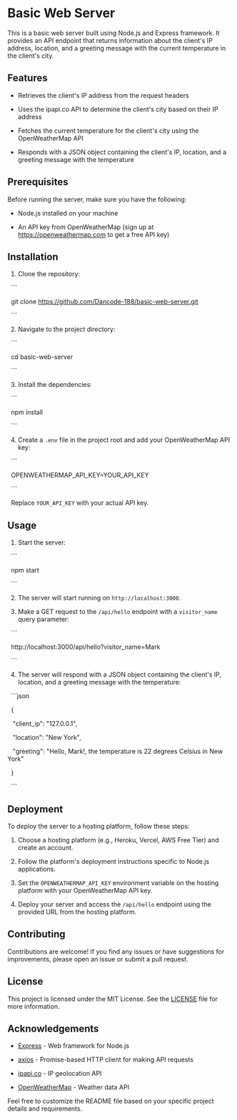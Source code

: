 # Basic Web Server



This is a basic web server built using Node.js and Express framework. It provides an API endpoint that returns information about the client's IP address, location, and a greeting message with the current temperature in the client's city.



## Features



- Retrieves the client's IP address from the request headers

- Uses the ipapi.co API to determine the client's city based on their IP address

- Fetches the current temperature for the client's city using the OpenWeatherMap API

- Responds with a JSON object containing the client's IP, location, and a greeting message with the temperature



## Prerequisites



Before running the server, make sure you have the following:



- Node.js installed on your machine

- An API key from OpenWeatherMap (sign up at https://openweathermap.com to get a free API key)



## Installation



1. Clone the repository:

  ```

  git clone https://github.com/Dancode-188/basic-web-server.git

  ```



2. Navigate to the project directory:

  ```

  cd basic-web-server

  ```



3. Install the dependencies:

  ```

  npm install

  ```



4. Create a `.env` file in the project root and add your OpenWeatherMap API key:

  ```

  OPENWEATHERMAP_API_KEY=YOUR_API_KEY

  ```

  Replace `YOUR_API_KEY` with your actual API key.



## Usage



1. Start the server:

  ```

  npm start

  ```



2. The server will start running on `http://localhost:3000`.



3. Make a GET request to the `/api/hello` endpoint with a `visitor_name` query parameter:

  ```

  http://localhost:3000/api/hello?visitor_name=Mark

  ```



4. The server will respond with a JSON object containing the client's IP, location, and a greeting message with the temperature:

  ```json

  {

   "client_ip": "127.0.0.1",

   "location": "New York",

   "greeting": "Hello, Mark!, the temperature is 22 degrees Celsius in New York"

  }

  ```



## Deployment



To deploy the server to a hosting platform, follow these steps:



1. Choose a hosting platform (e.g., Heroku, Vercel, AWS Free Tier) and create an account.



2. Follow the platform's deployment instructions specific to Node.js applications.



3. Set the `OPENWEATHERMAP_API_KEY` environment variable on the hosting platform with your OpenWeatherMap API key.



4. Deploy your server and access the `/api/hello` endpoint using the provided URL from the hosting platform.



## Contributing



Contributions are welcome! If you find any issues or have suggestions for improvements, please open an issue or submit a pull request.



## License



This project is licensed under the MIT License. See the [LICENSE](LICENSE) file for more information.



## Acknowledgements



- [Express](https://expressjs.com/) - Web framework for Node.js

- [axios](https://axios-http.com/) - Promise-based HTTP client for making API requests

- [ipapi.co](https://ipapi.co/) - IP geolocation API

- [OpenWeatherMap](https://openweathermap.org/) - Weather data API


Feel free to customize the README file based on your specific project details and requirements.